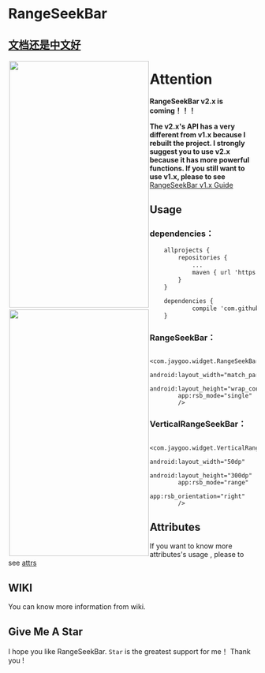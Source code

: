 
# RangeSeekBar

## [文档还是中文好](https://github.com/Jay-Goo/RangeSeekBar/blob/master/README_ZH.md)

<div style="float:left;margin:2px;"><img src="https://github.com/Jay-Goo/RangeSeekBar/blob/master/Gif/demo.gif"  width="283" height="500" ></div>

<div style="float:left;margin:2px;"><img src="https://github.com/Jay-Goo/RangeSeekBar/blob/master/Gif/vertical_demo.gif"  width="283" height="500" ></div>

# Attention

**RangeSeekBar v2.x is coming！！！**

**The v2.x's API has a very different from v1.x because I rebuilt the project. I strongly suggest you to use v2.x because it has more powerful functions. If you still want to use v1.x, please to see** [RangeSeekBar v1.x Guide](https://github.com/Jay-Goo/RangeSeekBar/blob/master/README_RETIRED.md)

## Usage

### dependencies：

```xml
    allprojects {
		repositories {
			...
			maven { url 'https://jitpack.io' }
		}
	}

	dependencies {
	        compile 'com.github.Jay-Goo:RangeSeekBar:v2.0.0'
	}

```


### RangeSeekBar：
```
 <com.jaygoo.widget.RangeSeekBar
        android:layout_width="match_parent"
        android:layout_height="wrap_content"
        app:rsb_mode="single"
        />
```

### VerticalRangeSeekBar：
```
  <com.jaygoo.widget.VerticalRangeSeekBar
        android:layout_width="50dp"
        android:layout_height="300dp"
        app:rsb_mode="range"
	app:rsb_orientation="right"
        />
```
##  Attributes
 If you want to know more attributes's usage , please to see [attrs](https://github.com/Jay-Goo/RangeSeekBar/blob/master/RangeSeekBar/src/main/res/values/attrs.xml)

## WIKI
You can know more information from wiki.

## Give Me A Star
I hope you like RangeSeekBar. `Star` is the greatest support for me！ Thank you !




